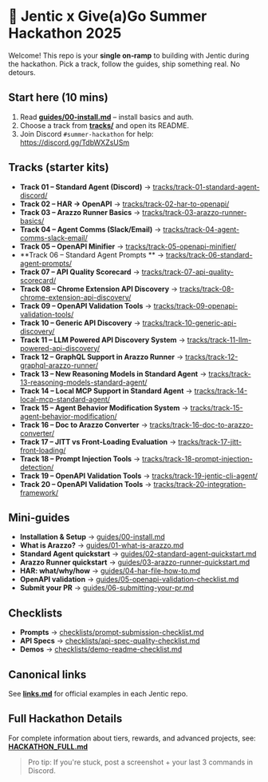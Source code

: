 # 🚀 Jentic x Give(a)Go Summer Hackathon 2025

Welcome! This repo is your **single on‑ramp** to building with Jentic during the hackathon.
Pick a track, follow the guides, ship something real. No detours.

## Start here (10 mins)
1. Read **[guides/00-install.md](./guides/00-install.md)** – install basics and auth.
2. Choose a track from **[tracks/](./tracks/)** and open its README.
3. Join Discord `#summer-hackathon` for help: https://discord.gg/TdbWXZsUSm

## Tracks (starter kits)
- **Track 01 – Standard Agent (Discord)** → [tracks/track-01-standard-agent-discord/](./tracks/track-01-standard-agent-discord/)
- **Track 02 – HAR → OpenAPI** → [tracks/track-02-har-to-openapi/](./tracks/track-02-har-to-openapi/)
- **Track 03 – Arazzo Runner Basics** → [tracks/track-03-arazzo-runner-basics/](./tracks/track-03-arazzo-runner-basics/)
- **Track 04 – Agent Comms (Slack/Email)** → [tracks/track-04-agent-comms-slack-email/](./tracks/track-04-agent-comms-slack-email/)
- **Track 05 – OpenAPI Minifier** → [tracks/track-05-openapi-minifier/](./tracks/track-05-openapi-minifier/)
- **Track 06 – Standard Agent Prompts ** → [tracks/track-06-standard-agent-prompts/](./tracks/track-06-standard-agent-prompts/)
- **Track 07 – API Quality Scorecard** → [tracks/track-07-api-quality-scorecard/](./tracks/track-07-api-quality-scorecard/)
- **Track 08 – Chrome Extension API Discovery** → [tracks/track-08-chrome-extension-api-discovery/](./tracks/track-08-chrome-extension-api-discovery/)
- **Track 09 – OpenAPI Validation Tools** → [tracks/track-09-openapi-validation-tools/](./tracks/track-09-openapi-validation-tools/)
- **Track 10 – Generic API Discovery** → [tracks/track-10-generic-api-discovery/](./tracks/track-10-generic-api-discovery/)
- **Track 11 – LLM Powered API Discovery System** → [tracks/track-11-llm-powered-api-discovery/](./tracks/track-11-llm-powered-api-discovery/)
- **Track 12 – GraphQL Support in Arazzo Runner** → [tracks/track-12-graphql-arazzo-runner/](./tracks/track-12-graphql-arazzo-runner/)
- **Track 13 – New Reasoning Models in Standard Agent** → [tracks/track-13-reasoning-models-standard-agent/](./tracks/track-13-reasoning-models-standard-agent/)
- **Track 14 – Local MCP Support in Standard Agent** → [tracks/track-14-local-mcp-standard-agent/](./tracks/track-14-local-mcp-standard-agent/)
- **Track 15 – Agent Behavior Modification System** → [tracks/track-15-agent-behavior-modification/](./tracks/track-15-agent-behavior-modification/)
- **Track 16 – Doc to Arazzo Converter** → [tracks/track-16-doc-to-arazzo-converter/](./tracks/track-16-doc-to-arazzo-converter/)
- **Track 17 – JITT vs Front-Loading Evaluation** → [tracks/track-17-jitt-front-loading/](./tracks/track-17-jitt-front-loading/)
- **Track 18 – Prompt Injection Tools** → [tracks/track-18-prompt-injection-detection/](./tracks/track-18-prompt-injection-detection/)
- **Track 19 – OpenAPI Validation Tools** → [tracks/track-19-jentic-cli-agent/](./tracks/track-19-jentic-cli-agent/)
- **Track 20 – OpenAPI Validation Tools** → [tracks/track-20-integration-framework/](./tracks/track-20-integration-framework/)

## Mini‑guides
- **Installation & Setup** → [guides/00-install.md](./guides/00-install.md)
- **What is Arazzo?** → [guides/01-what-is-arazzo.md](./guides/01-what-is-arazzo.md)
- **Standard Agent quickstart** → [guides/02-standard-agent-quickstart.md](./guides/02-standard-agent-quickstart.md)
- **Arazzo Runner quickstart** → [guides/03-arazzo-runner-quickstart.md](./guides/03-arazzo-runner-quickstart.md)
- **HAR: what/why/how** → [guides/04-har-file-how-to.md](./guides/04-har-file-how-to.md)
- **OpenAPI validation** → [guides/05-openapi-validation-checklist.md](./guides/05-openapi-validation-checklist.md)
- **Submit your PR** → [guides/06-submitting-your-pr.md](./guides/06-submitting-your-pr.md)

## Checklists
- **Prompts** → [checklists/prompt-submission-checklist.md](./checklists/prompt-submission-checklist.md)  
- **API Specs** → [checklists/api-spec-quality-checklist.md](./checklists/api-spec-quality-checklist.md)  
- **Demos** → [checklists/demo-readme-checklist.md](./checklists/demo-readme-checklist.md)

## Canonical links
See **[links.md](./links.md)** for official examples in each Jentic repo.

## Full Hackathon Details
For complete information about tiers, rewards, and advanced projects, see:
**[HACKATHON_FULL.md](./HACKATHON_FULL.md)**

> Pro tip: If you're stuck, post a screenshot + your last 3 commands in Discord.